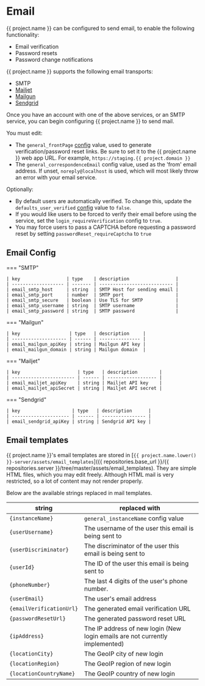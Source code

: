 # Email

{{ project.name }} can be configured to send email, to enable the following functionality:

- Email verification
- Password resets
- Password change notifications

{{ project.name }} supports the following email transports:

- SMTP
- [Mailjet](https://www.mailjet.com/)
- [Mailgun](https://www.mailgun.com/)
- [Sendgrid](https://sendgrid.com/)

Once you have an account with one of the above services, or an SMTP service, you can begin configuring {{ project.name }} to send mail.

You must edit:

- The `general_frontPage` [config](configuration/index.md) value, used to generate verification/password reset links.
    Be sure to set it to the {{ project.name }} web app URL. For example, `https://staging.{{ project.domain }}`
- The `general_correspondenceEmail` config value, used as the 'from' email address.
 If unset, `noreply@localhost` is used, which will most likely throw an error with your email service.

Optionally:

- By default users are automatically verified. To change this, update the `defaults_user_verified` [config](configuration/index.md) value to `false`.
- If you would like users to be forced to verify their email before using the service, set the `login_requireVerification` config to `true`.
- You may force users to pass a CAPTCHA before requesting a password reset by setting `passwordReset_requireCaptcha` to `true`

## Email Config

=== "SMTP"

    | key                 | type    | description                 |
    | ------------------- | ------- | --------------------------- |
    | email_smtp_host     | string  | SMTP Host for sending email |
    | email_smtp_port     | number  | SMTP port                   |
    | email_smtp_secure   | boolean | Use TLS for SMTP            |
    | email_smtp_username | string  | SMTP username               |
    | email_smtp_password | string  | SMTP password               |

=== "Mailgun"

    | key                  | type   | description     |
    | -------------------- | ------ | --------------- |
    | email_mailgun_apiKey | string | Mailgun API key |
    | email_mailgun_domain | string | Mailgun domain  |

=== "Mailjet"

    | key                     | type   | description        |
    | ----------------------- | ------ | ------------------ |
    | email_mailjet_apiKey    | string | Mailjet API key    |
    | email_mailjet_apiSecret | string | Mailjet API secret |

=== "Sendgrid"

    | key                   | type   | description      |
    | --------------------- | ------ | ---------------- |
    | email_sendgrid_apiKey | string | Sendgrid API key |

## Email templates

{{ project.name }}'s email templates are stored in [`{{ project.name.lower() }}-server/assets/email_templates`]({{ repositories.base_url }}/{{ repositories.server }}/tree/master/assets/email_templates).
They are simple HTML files, which you may edit freely. Although HTML mail is very restricted, so a lot of content may not render properly.

Below are the available strings replaced in mail templates.

| string                   | replaced with                                                                |
| ------------------------ | ---------------------------------------------------------------------------- |
| `{instanceName}`         | `general_instanceName` config value                                          |
| `{userUsername}`         | The username of the user this email is being sent to                         |
| `{userDiscriminator}`    | The discriminator of the user this email is being sent to                    |
| `{userId}`               | The ID of the user this email is being sent to                               |
| `{phoneNumber}`          | The last 4 digits of the user's phone number.                                |
| `{userEmail}`            | The user's email address                                                     |
| `{emailVerificationUrl}` | The generated email verification URL                                         |
| `{passwordResetUrl}`     | The generated password reset URL                                             |
| `{ipAddress}`            | The IP address of new login (New login emails are not currently implemented) |
| `{locationCity}`         | The GeoIP city of new login                                                  |
| `{locationRegion}`       | The GeoIP region of new login                                                |
| `{locationCountryName}`  | The GeoIP country of new login                                               |
